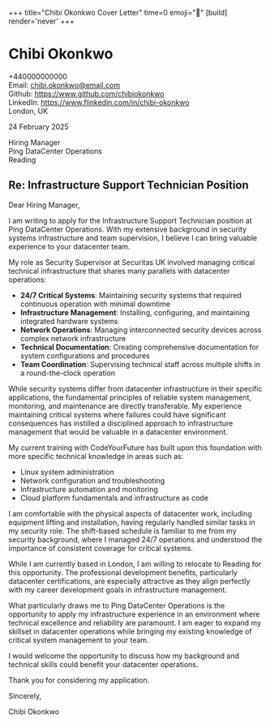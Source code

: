 +++
title="Chibi Okonkwo Cover Letter" 
time=0 
emoji="📝" 
[build]
render='never'
+++

# Chibi Okonkwo

+440000000000  
Email: chibi.okonkwo@email.com  
Github: https://www.github.com/chibiokonkwo  
LinkedIn: https://www.flinkedin.com/in/chibi-okonkwo  
London, UK

24 February 2025

Hiring Manager  
Ping DataCenter Operations  
Reading

## Re: Infrastructure Support Technician Position

Dear Hiring Manager,

I am writing to apply for the Infrastructure Support Technician position at Ping DataCenter Operations. With my extensive background in security systems infrastructure and team supervision, I believe I can bring valuable experience to your datacenter team.

My role as Security Supervisor at Securitas UK involved managing critical technical infrastructure that shares many parallels with datacenter operations:

- **24/7 Critical Systems**: Maintaining security systems that required continuous operation with minimal downtime
- **Infrastructure Management**: Installing, configuring, and maintaining integrated hardware systems
- **Network Operations**: Managing interconnected security devices across complex network infrastructure
- **Technical Documentation**: Creating comprehensive documentation for system configurations and procedures
- **Team Coordination**: Supervising technical staff across multiple shifts in a round-the-clock operation

While security systems differ from datacenter infrastructure in their specific applications, the fundamental principles of reliable system management, monitoring, and maintenance are directly transferable. My experience maintaining critical systems where failures could have significant consequences has instilled a disciplined approach to infrastructure management that would be valuable in a datacenter environment.

My current training with CodeYourFuture has built upon this foundation with more specific technical knowledge in areas such as:

- Linux system administration
- Network configuration and troubleshooting
- Infrastructure automation and monitoring
- Cloud platform fundamentals and infrastructure as code

I am comfortable with the physical aspects of datacenter work, including equipment lifting and installation, having regularly handled similar tasks in my security role. The shift-based schedule is familiar to me from my security background, where I managed 24/7 operations and understood the importance of consistent coverage for critical systems.

While I am currently based in London, I am willing to relocate to Reading for this opportunity. The professional development benefits, particularly datacenter certifications, are especially attractive as they align perfectly with my career development goals in infrastructure management.

What particularly draws me to Ping DataCenter Operations is the opportunity to apply my infrastructure experience in an environment where technical excellence and reliability are paramount. I am eager to expand my skillset in datacenter operations while bringing my existing knowledge of critical system management to your team.

I would welcome the opportunity to discuss how my background and technical skills could benefit your datacenter operations.

Thank you for considering my application.

Sincerely,

Chibi Okonkwo
